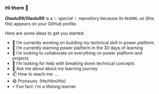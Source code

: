 ### Hi there 👋

**Olaolu99/Olaolu99** is a ✨ _special_ ✨ repository because its `README.md` (this file) appears on your GitHub profile.

Here are some ideas to get you started:

- 🔭 I’m currently working on building my technical skill in power platform
- 🌱 I’m currently learning power platform in the 30 days of learning
- 👯 I’m looking to collaborate on everything on power platform and projects
- 🤔 I’m looking for help with breaking down technical concepts
- 💬 Ask me about about my learning journey
- 📫 How to reach me: ...
- 😄 Pronouns: (He/Him/His)
- ⚡ Fun fact: i'm a lifelong learner


